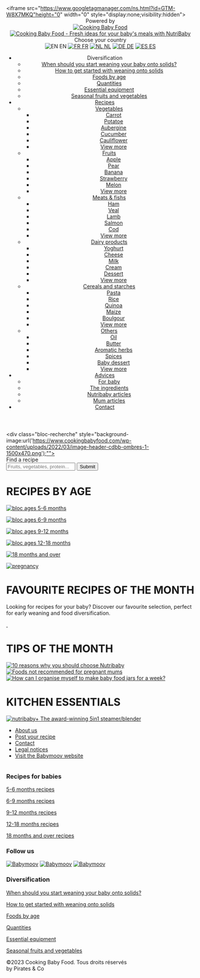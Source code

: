 
<!DOCTYPE html><!--[if IE 7]><html class="ie ie7" dir="ltr" lang="fr-FR" prefix="og: https://ogp.me/ns#" ><![endif]--><!--[if IE 8]><html class="ie ie8" dir="ltr" lang="fr-FR" prefix="og: https://ogp.me/ns#" ><![endif]--><!--[if !(IE 7) | !(IE 8) ]><!--><html dir="ltr" lang="fr-FR" prefix="og: https://ogp.me/ns#" ><!--<![endif]--><head><meta charset="UTF-8"/><meta name="viewport" content="width=device-width"/><title>Cooking Baby Food - Fresh ideas for your baby's meals with NutriBaby</title><link rel="shortcut icon" type="image/x-icon" href="https://www.cookingbabyfood.com/favicon.ico"/><link rel="profile" href="http://gmpg.org/xfn/11"/><link rel="pingback" href="https://www.cookingbabyfood.com/xmlrpc.php"/><meta name="google-site-verification" content="G0PYetMBjYNbLGuiVdX2LLsTyaYuRofWA45KU-1V1L4"/><!--[if lt IE 9]><script src="https://www.cookingbabyfood.com/wp-content/themes/ReadyToRumble/js/html5.js" type="text/javascript"></script><![endif]--><title>Cooking Baby Food - Fresh ideas for your baby's meals with NutriBaby</title>  <meta name="description" content="Baby recipes to get your Nutribaby off to a good start! Baby recipes thought up by experts from 4 to 18 months: purees,..."/> <meta name="robots" content="max-image-preview:large"/> <link rel="canonical" href="https://www.cookingbabyfood.com/"/> <meta name="generator" content="All in One SEO (AIOSEO) 4.2.9 "/> <meta property="og:locale" content="fr_FR"/> <meta property="og:site_name" content="Cooking Baby Food - Fresh ideas for your baby&#039;s meals with NutriBaby"/> <meta property="og:type" content="website"/> <meta property="og:title" content="Cooking Baby Food - Fresh ideas for your baby&#039;s meals with NutriBaby"/> <meta property="og:description" content="Baby recipes to get your Nutribaby off to a good start! Baby recipes thought up by experts from 4 to 18 months: purees,..."/> <meta property="og:url" content="https://www.cookingbabyfood.com/"/> <meta name="twitter:card" content="summary"/> <meta name="twitter:title" content="Cooking Baby Food - Fresh ideas for your baby&#039;s meals with NutriBaby"/> <meta name="twitter:description" content="Baby recipes to get your Nutribaby off to a good start! Baby recipes thought up by experts from 4 to 18 months: purees,..."/> <script type="application/ld+json" class="aioseo-schema">
			{"@context":"https:\/\/schema.org","@graph":[{"@type":"BreadcrumbList","@id":"https:\/\/www.cookingbabyfood.com\/#breadcrumblist","itemListElement":[{"@type":"ListItem","@id":"https:\/\/www.cookingbabyfood.com\/#listItem","position":1,"item":{"@type":"WebPage","@id":"https:\/\/www.cookingbabyfood.com\/","name":"Accueil","description":"Baby recipes to get your Nutribaby off to a good start! Baby recipes thought up by experts from 4 to 18 months: purees,...","url":"https:\/\/www.cookingbabyfood.com\/"},"nextItem":"https:\/\/www.cookingbabyfood.com\/#listItem"},{"@type":"ListItem","@id":"https:\/\/www.cookingbabyfood.com\/#listItem","position":2,"item":{"@type":"WebPage","@id":"https:\/\/www.cookingbabyfood.com\/","name":"Home","description":"Baby recipes to get your Nutribaby off to a good start! Baby recipes thought up by experts from 4 to 18 months: purees,...","url":"https:\/\/www.cookingbabyfood.com\/"},"previousItem":"https:\/\/www.cookingbabyfood.com\/#listItem"}]},{"@type":"Organization","@id":"https:\/\/www.cookingbabyfood.com\/#organization","name":"Cooking Baby Food","url":"https:\/\/www.cookingbabyfood.com\/"},{"@type":"WebPage","@id":"https:\/\/www.cookingbabyfood.com\/#webpage","url":"https:\/\/www.cookingbabyfood.com\/","name":"Cooking Baby Food - Fresh ideas for your baby's meals with NutriBaby","description":"Baby recipes to get your Nutribaby off to a good start! Baby recipes thought up by experts from 4 to 18 months: purees,...","inLanguage":"fr-FR","isPartOf":{"@id":"https:\/\/www.cookingbabyfood.com\/#website"},"breadcrumb":{"@id":"https:\/\/www.cookingbabyfood.com\/#breadcrumblist"},"datePublished":"2017-05-23T15:13:05+01:00","dateModified":"2022-04-25T13:47:57+01:00"},{"@type":"WebSite","@id":"https:\/\/www.cookingbabyfood.com\/#website","url":"https:\/\/www.cookingbabyfood.com\/","name":"Cooking Baby Food","description":"Fresh ideas for your baby's meals with NutriBaby","inLanguage":"fr-FR","publisher":{"@id":"https:\/\/www.cookingbabyfood.com\/#organization"},"potentialAction":{"@type":"SearchAction","target":{"@type":"EntryPoint","urlTemplate":"https:\/\/www.cookingbabyfood.com\/?s={search_term_string}"},"query-input":"required name=search_term_string"}}]}
		</script> <link rel='dns-prefetch' href='//code.jquery.com'/><link rel='dns-prefetch' href='//s.w.org'/><link rel="alternate" type="application/rss+xml" title="Cooking Baby Food &raquo; Flux" href="https://www.cookingbabyfood.com/feed/"/><link rel="alternate" type="application/rss+xml" title="Cooking Baby Food &raquo; Flux des commentaires" href="https://www.cookingbabyfood.com/comments/feed/"/>     <script type="text/javascript">
			window._wpemojiSettings = {"baseUrl":"https:\/\/s.w.org\/images\/core\/emoji\/13.1.0\/72x72\/","ext":".png","svgUrl":"https:\/\/s.w.org\/images\/core\/emoji\/13.1.0\/svg\/","svgExt":".svg","source":{"concatemoji":"https:\/\/www.cookingbabyfood.com\/wp-includes\/js\/wp-emoji-release.min.js?ver=5.8.6"}};
			!function(e,a,t){var n,r,o,i=a.createElement("canvas"),p=i.getContext&&i.getContext("2d");function s(e,t){var a=String.fromCharCode;p.clearRect(0,0,i.width,i.height),p.fillText(a.apply(this,e),0,0);e=i.toDataURL();return p.clearRect(0,0,i.width,i.height),p.fillText(a.apply(this,t),0,0),e===i.toDataURL()}function c(e){var t=a.createElement("script");t.src=e,t.defer=t.type="text/javascript",a.getElementsByTagName("head")[0].appendChild(t)}for(o=Array("flag","emoji"),t.supports={everything:!0,everythingExceptFlag:!0},r=0;r<o.length;r++)t.supports[o[r]]=function(e){if(!p||!p.fillText)return!1;switch(p.textBaseline="top",p.font="600 32px Arial",e){case"flag":return s([127987,65039,8205,9895,65039],[127987,65039,8203,9895,65039])?!1:!s([55356,56826,55356,56819],[55356,56826,8203,55356,56819])&&!s([55356,57332,56128,56423,56128,56418,56128,56421,56128,56430,56128,56423,56128,56447],[55356,57332,8203,56128,56423,8203,56128,56418,8203,56128,56421,8203,56128,56430,8203,56128,56423,8203,56128,56447]);case"emoji":return!s([10084,65039,8205,55357,56613],[10084,65039,8203,55357,56613])}return!1}(o[r]),t.supports.everything=t.supports.everything&&t.supports[o[r]],"flag"!==o[r]&&(t.supports.everythingExceptFlag=t.supports.everythingExceptFlag&&t.supports[o[r]]);t.supports.everythingExceptFlag=t.supports.everythingExceptFlag&&!t.supports.flag,t.DOMReady=!1,t.readyCallback=function(){t.DOMReady=!0},t.supports.everything||(n=function(){t.readyCallback()},a.addEventListener?(a.addEventListener("DOMContentLoaded",n,!1),e.addEventListener("load",n,!1)):(e.attachEvent("onload",n),a.attachEvent("onreadystatechange",function(){"complete"===a.readyState&&t.readyCallback()})),(n=t.source||{}).concatemoji?c(n.concatemoji):n.wpemoji&&n.twemoji&&(c(n.twemoji),c(n.wpemoji)))}(window,document,window._wpemojiSettings);
		</script> <style type="text/css">img.wp-smiley,img.emoji { display: inline !important; border: none !important; box-shadow: none !important; height: 1em !important; width: 1em !important; margin: 0 .07em !important; vertical-align: -0.1em !important; background: none !important; padding: 0 !important;}</style> <link rel='stylesheet' id='wp-block-library-css' href='https://www.cookingbabyfood.com/wp-includes/css/dist/block-library/style.min.css?ver=5.8.6' type='text/css' media='all'/><link rel='stylesheet' id='css-css' href='https://www.cookingbabyfood.com/wp-content/themes/ReadyToRumble/style.css?ver=5.8.6' type='text/css' media='all'/><link rel='stylesheet' id='cssresponsive-css' href='https://www.cookingbabyfood.com/wp-content/themes/ReadyToRumble/responsive.css?ver=5.8.6' type='text/css' media='all'/><link rel="https://api.w.org/" href="https://www.cookingbabyfood.com/wp-json/"/><link rel="alternate" type="application/json" href="https://www.cookingbabyfood.com/wp-json/wp/v2/pages/1878"/><link rel="EditURI" type="application/rsd+xml" title="RSD" href="https://www.cookingbabyfood.com/xmlrpc.php?rsd"/><link rel="wlwmanifest" type="application/wlwmanifest+xml" href="https://www.cookingbabyfood.com/wp-includes/wlwmanifest.xml"/> <link rel='shortlink' href='https://www.cookingbabyfood.com/'/><link rel="alternate" type="application/json+oembed" href="https://www.cookingbabyfood.com/wp-json/oembed/1.0/embed?url=https%3A%2F%2Fwww.cookingbabyfood.com%2F"/><link rel="alternate" type="text/xml+oembed" href="https://www.cookingbabyfood.com/wp-json/oembed/1.0/embed?url=https%3A%2F%2Fwww.cookingbabyfood.com%2F&#038;format=xml"/><style type="text/css">.recentcomments a{display:inline !important;padding:0 !important;margin:0 !important;}</style><link rel="icon" href="https://www.cookingbabyfood.com/wp-content/uploads/2022/03/cropped-cdbb-icone-site-1-32x32.png" sizes="32x32"/><link rel="icon" href="https://www.cookingbabyfood.com/wp-content/uploads/2022/03/cropped-cdbb-icone-site-1-192x192.png" sizes="192x192"/><link rel="apple-touch-icon" href="https://www.cookingbabyfood.com/wp-content/uploads/2022/03/cropped-cdbb-icone-site-1-180x180.png"/><meta name="msapplication-TileImage" content="https://www.cookingbabyfood.com/wp-content/uploads/2022/03/cropped-cdbb-icone-site-1-270x270.png"/>  <script async src="https://www.googletagmanager.com/gtag/js?id=G-RHTY0XY794"></script><script>
  window.dataLayer = window.dataLayer || [];
  function gtag(){dataLayer.push(arguments);}
  gtag('js', new Date());

  gtag('config', 'G-RHTY0XY794');
</script> <script>(function(w,d,s,l,i){w[l]=w[l]||[];w[l].push({'gtm.start':
new Date().getTime(),event:'gtm.js'});var f=d.getElementsByTagName(s)[0],
j=d.createElement(s),dl=l!='dataLayer'?'&l='+l:'';j.async=true;j.src=
'https://www.googletagmanager.com/gtm.js?id='+i+dl;f.parentNode.insertBefore(j,f);
})(window,document,'script','dataLayer','GTM-W8X7MKQ');</script> </head> <link href="https://fonts.googleapis.com/css?family=Pacifico" rel="stylesheet"><link href="https://fonts.googleapis.com/css?family=Hind:500,700" rel="stylesheet"><link href="https://fonts.googleapis.com/css2?family=Chewy&display=swap" rel="stylesheet"><link href="https://fonts.googleapis.com/css2?family=Poppins:wght@300;400;500&display=swap" rel="stylesheet"> <body class="home page-template page-template-template-accueil page-template-template-accueil-php page page-id-1878 single-author"> <noscript><iframe src="https://www.googletagmanager.com/ns.html?id=GTM-W8X7MKQ"height="0" width="0" style="display:none;visibility:hidden"></iframe></noscript> <div id="page" class="hfeed"> <header id="branding" role="banner"> <div class="container"> <div class="concocte"> Powered by <br/> <a href="https://www.babymoov.co.uk/" rel="nofollow"><img src="https://www.cookingbabyfood.com/wp-content/themes/ReadyToRumble/images/babymoov-color.svg" alt="Cooking Baby Food"></a> </div> <div id="logo"> <a href="https://www.cookingbabyfood.com" rel="home"><img src="https://www.cookingbabyfood.com/wp-content/themes/ReadyToRumble/images/logo-cookingbf.svg" class="logo-site" alt="Cooking Baby Food - Fresh ideas for your baby&#039;s meals with NutriBaby"/></a> </div> <div class="langue"> <span class="txt">Choose your country </span> <div class="liste-langue"> <span><img src="https://www.cookingbabyfood.com/wp-content/themes/ReadyToRumble/images/en.svg" alt="EN"> EN</span> <a hreflang="fr" href="https://www.cuisine-de-bebe.com/"><img src="https://www.cookingbabyfood.com/wp-content/themes/ReadyToRumble/images/fr.svg" alt="FR"> FR</a> <a hreflang="nl" href="https://www.koken-voor-baby.nl/"><img src="https://www.cookingbabyfood.com/wp-content/themes/ReadyToRumble/images/nl.svg" alt="NL"> NL</a> <a hreflang="de" href="https://www.babymahlzeiten-rezepte.de"><img src="https://www.cookingbabyfood.com/wp-content/themes/ReadyToRumble/images/de.svg" alt="DE"> DE</a> <a hreflang="es" href="https://www.recetas-para-bebes.es"><img src="https://www.cookingbabyfood.com/wp-content/themes/ReadyToRumble/images/es.svg" alt="ES"> ES</a> </div> </div> <nav id="access" role="navigation" class="desktop"> <div class="burger"></div> <div class="menu-menu-principal-container"><ul id="menu-menu-principal" class="menu"><li id="menu-item-2601" class="menu-diversification menu-item menu-item-type-custom menu-item-object-custom menu-item-has-children menu-item-2601"><a>Diversification</a><ul class="sub-menu"> <li id="menu-item-2602" class="menu-item menu-item-type-post_type menu-item-object-page menu-item-2602"><a href="https://www.cookingbabyfood.com/when-should-you-start-weaning-your-baby-onto-solids/">When should you start weaning your baby onto solids?</a></li> <li id="menu-item-2626" class="menu-item menu-item-type-post_type menu-item-object-page menu-item-2626"><a href="https://www.cookingbabyfood.com/how-to-get-started-with-weaning-onto-solids/">How to get started with weaning onto solids</a></li> <li id="menu-item-2688" class="menu-item menu-item-type-post_type menu-item-object-page menu-item-2688"><a href="https://www.cookingbabyfood.com/foods-by-age/">Foods by age</a></li> <li id="menu-item-2670" class="menu-item menu-item-type-post_type menu-item-object-page menu-item-2670"><a href="https://www.cookingbabyfood.com/quantities/">Quantities</a></li> <li id="menu-item-2640" class="menu-item menu-item-type-post_type menu-item-object-page menu-item-2640"><a href="https://www.cookingbabyfood.com/essential-equipment/">Essential equipment</a></li> <li id="menu-item-2717" class="menu-item menu-item-type-post_type menu-item-object-page menu-item-2717"><a href="https://www.cookingbabyfood.com/seasonal-fruits-and-vegetables/">Seasonal fruits and vegetables</a></li></ul></li><li id="menu-item-1906" class="menu-aliment menu-item menu-item-type-custom menu-item-object-custom menu-item-has-children menu-item-1906"><a href="#">Recipes</a><ul class="sub-menu"> <li id="menu-item-1924" class="menu-item menu-item-type-taxonomy menu-item-object-post_tag menu-item-has-children menu-item-1924"><a href="https://www.cookingbabyfood.com/tag/vegetables/">Vegetables</a> <ul class="sub-menu"> <li id="menu-item-1934" class="menu-item menu-item-type-taxonomy menu-item-object-post_tag menu-item-1934"><a href="https://www.cookingbabyfood.com/tag/carrot/">Carrot</a></li> <li id="menu-item-1937" class="menu-item menu-item-type-taxonomy menu-item-object-post_tag menu-item-1937"><a href="https://www.cookingbabyfood.com/tag/potato/">Potatoe</a></li> <li id="menu-item-2645" class="menu-item menu-item-type-taxonomy menu-item-object-post_tag menu-item-2645"><a href="https://www.cookingbabyfood.com/tag/aubergine/">Aubergine</a></li> <li id="menu-item-2646" class="menu-item menu-item-type-taxonomy menu-item-object-post_tag menu-item-2646"><a href="https://www.cookingbabyfood.com/tag/cucumber/">Cucumber</a></li> <li id="menu-item-1936" class="menu-item menu-item-type-taxonomy menu-item-object-post_tag menu-item-1936"><a href="https://www.cookingbabyfood.com/tag/cauliflower/">Cauliflower</a></li> <li id="menu-item-1933" class="bouton menu-item menu-item-type-post_type menu-item-object-page menu-item-1933"><a href="https://www.cookingbabyfood.com/vegetables/">View more</a></li> </ul></li> <li id="menu-item-1925" class="menu-item menu-item-type-taxonomy menu-item-object-post_tag menu-item-has-children menu-item-1925"><a href="https://www.cookingbabyfood.com/tag/fruits/">Fruits</a> <ul class="sub-menu"> <li id="menu-item-1939" class="menu-item menu-item-type-taxonomy menu-item-object-post_tag menu-item-1939"><a href="https://www.cookingbabyfood.com/tag/apple/">Apple</a></li> <li id="menu-item-1951" class="menu-item menu-item-type-taxonomy menu-item-object-post_tag menu-item-1951"><a href="https://www.cookingbabyfood.com/tag/pear/">Pear</a></li> <li id="menu-item-1940" class="menu-item menu-item-type-taxonomy menu-item-object-post_tag menu-item-1940"><a href="https://www.cookingbabyfood.com/tag/banana/">Banana</a></li> <li id="menu-item-1941" class="menu-item menu-item-type-taxonomy menu-item-object-post_tag menu-item-1941"><a href="https://www.cookingbabyfood.com/tag/strawberry/">Strawberry</a></li> <li id="menu-item-1942" class="menu-item menu-item-type-taxonomy menu-item-object-post_tag menu-item-1942"><a href="https://www.cookingbabyfood.com/tag/melon/">Melon</a></li> <li id="menu-item-1931" class="bouton menu-item menu-item-type-post_type menu-item-object-page menu-item-1931"><a href="https://www.cookingbabyfood.com/fruits/">View more</a></li> </ul></li> <li id="menu-item-1927" class="menu-item menu-item-type-taxonomy menu-item-object-post_tag menu-item-has-children menu-item-1927"><a href="https://www.cookingbabyfood.com/tag/meat/">Meats &#038; fishs</a> <ul class="sub-menu"> <li id="menu-item-1943" class="menu-item menu-item-type-taxonomy menu-item-object-post_tag menu-item-1943"><a href="https://www.cookingbabyfood.com/tag/ham/">Ham</a></li> <li id="menu-item-1944" class="menu-item menu-item-type-taxonomy menu-item-object-post_tag menu-item-1944"><a href="https://www.cookingbabyfood.com/tag/veal/">Veal</a></li> <li id="menu-item-1945" class="menu-item menu-item-type-taxonomy menu-item-object-post_tag menu-item-1945"><a href="https://www.cookingbabyfood.com/tag/lamb/">Lamb</a></li> <li id="menu-item-1947" class="menu-item menu-item-type-taxonomy menu-item-object-post_tag menu-item-1947"><a href="https://www.cookingbabyfood.com/tag/salmon/">Salmon</a></li> <li id="menu-item-1946" class="menu-item menu-item-type-taxonomy menu-item-object-post_tag menu-item-1946"><a href="https://www.cookingbabyfood.com/tag/cod/">Cod</a></li> <li id="menu-item-1932" class="bouton menu-item menu-item-type-post_type menu-item-object-page menu-item-1932"><a href="https://www.cookingbabyfood.com/meat-fish/">View more</a></li> </ul></li> <li id="menu-item-1929" class="menu-item menu-item-type-taxonomy menu-item-object-post_tag menu-item-has-children menu-item-1929"><a href="https://www.cookingbabyfood.com/tag/milk/">Dairy products</a> <ul class="sub-menu"> <li id="menu-item-2647" class="menu-item menu-item-type-taxonomy menu-item-object-post_tag menu-item-2647"><a href="https://www.cookingbabyfood.com/tag/yoghurt/">Yoghurt</a></li> <li id="menu-item-1953" class="menu-item menu-item-type-taxonomy menu-item-object-post_tag menu-item-1953"><a href="https://www.cookingbabyfood.com/tag/cheese/">Cheese</a></li> <li id="menu-item-2648" class="menu-item menu-item-type-taxonomy menu-item-object-post_tag menu-item-2648"><a href="https://www.cookingbabyfood.com/tag/milk/">Milk</a></li> <li id="menu-item-1954" class="menu-item menu-item-type-taxonomy menu-item-object-post_tag menu-item-1954"><a href="https://www.cookingbabyfood.com/tag/cream/">Cream</a></li> <li id="menu-item-2649" class="menu-item menu-item-type-taxonomy menu-item-object-post_tag menu-item-2649"><a href="https://www.cookingbabyfood.com/tag/dessert/">Dessert</a></li> <li id="menu-item-1930" class="bouton menu-item menu-item-type-post_type menu-item-object-page menu-item-1930"><a href="https://www.cookingbabyfood.com/dairy-products/">View more</a></li> </ul></li> <li id="menu-item-2650" class="menu-item menu-item-type-taxonomy menu-item-object-post_tag menu-item-has-children menu-item-2650"><a href="https://www.cookingbabyfood.com/tag/cereals-and-starches/">Cereals and starches</a> <ul class="sub-menu"> <li id="menu-item-2652" class="menu-item menu-item-type-taxonomy menu-item-object-post_tag menu-item-2652"><a href="https://www.cookingbabyfood.com/tag/pasta/">Pasta</a></li> <li id="menu-item-2655" class="menu-item menu-item-type-taxonomy menu-item-object-post_tag menu-item-2655"><a href="https://www.cookingbabyfood.com/tag/rice/">Rice</a></li> <li id="menu-item-2653" class="menu-item menu-item-type-taxonomy menu-item-object-post_tag menu-item-2653"><a href="https://www.cookingbabyfood.com/tag/quinoa/">Quinoa</a></li> <li id="menu-item-2651" class="menu-item menu-item-type-taxonomy menu-item-object-post_tag menu-item-2651"><a href="https://www.cookingbabyfood.com/tag/maize/">Maize</a></li> <li id="menu-item-2654" class="menu-item menu-item-type-taxonomy menu-item-object-post_tag menu-item-2654"><a href="https://www.cookingbabyfood.com/tag/boulgour/">Boulgour</a></li> <li id="menu-item-2657" class="bouton menu-item menu-item-type-post_type menu-item-object-page menu-item-2657"><a href="https://www.cookingbabyfood.com/view-more/">View more</a></li> </ul></li> <li id="menu-item-2658" class="menu-item menu-item-type-taxonomy menu-item-object-post_tag menu-item-has-children menu-item-2658"><a href="https://www.cookingbabyfood.com/tag/others/">Others</a> <ul class="sub-menu"> <li id="menu-item-2661" class="menu-item menu-item-type-taxonomy menu-item-object-post_tag menu-item-2661"><a href="https://www.cookingbabyfood.com/tag/oil/">Oil</a></li> <li id="menu-item-2662" class="menu-item menu-item-type-taxonomy menu-item-object-post_tag menu-item-2662"><a href="https://www.cookingbabyfood.com/tag/butter/">Butter</a></li> <li id="menu-item-2659" class="menu-item menu-item-type-taxonomy menu-item-object-post_tag menu-item-2659"><a href="https://www.cookingbabyfood.com/tag/aromatic-herbs/">Aromatic herbs</a></li> <li id="menu-item-2660" class="menu-item menu-item-type-taxonomy menu-item-object-post_tag menu-item-2660"><a href="https://www.cookingbabyfood.com/tag/spices/">Spices</a></li> <li id="menu-item-2663" class="menu-item menu-item-type-taxonomy menu-item-object-post_tag menu-item-2663"><a href="https://www.cookingbabyfood.com/tag/baby-dessert/">Baby dessert</a></li> <li id="menu-item-2664" class="bouton menu-item menu-item-type-post_type menu-item-object-page menu-item-2664"><a href="https://www.cookingbabyfood.com/view-more/">View more</a></li> </ul></li></ul></li><li id="menu-item-1907" class="menu-conseils menu-item menu-item-type-custom menu-item-object-custom menu-item-has-children menu-item-1907"><a href="#">Advices</a><ul class="sub-menu"> <li id="menu-item-2720" class="menu-item menu-item-type-taxonomy menu-item-object-category menu-item-2720"><a href="https://www.cookingbabyfood.com/category/for-baby/">For baby</a></li> <li id="menu-item-2721" class="menu-item menu-item-type-taxonomy menu-item-object-category menu-item-2721"><a href="https://www.cookingbabyfood.com/category/the-ingredients/">The ingredients</a></li> <li id="menu-item-1920" class="menu-item menu-item-type-taxonomy menu-item-object-category menu-item-1920"><a href="https://www.cookingbabyfood.com/category/food-articles/nutribaby-food-articles/">Nutribaby articles</a></li> <li id="menu-item-1921" class="menu-item menu-item-type-taxonomy menu-item-object-category menu-item-1921"><a href="https://www.cookingbabyfood.com/category/food-articles/mum-articles/">Mum articles</a></li></ul></li><li id="menu-item-1904" class="menu-item menu-item-type-post_type menu-item-object-page menu-item-1904"><a href="https://www.cookingbabyfood.com/contact/">Contact</a></li></ul></div> </nav>  </div> </header> <div id="main" class="page-1878"><div class="bloc-recherche" style="background-image:url('https://www.cookingbabyfood.com/wp-content/uploads/2022/03/image-header-cdbb-ombres-1-1500x470.png');""> <div class="centrer"> <form method="get" id="searchform" action="https://www.cookingbabyfood.com/"> <div class="titre-form">Find a recipe</div> <div class="content-formulaire"><input type="text" placeholder="Fruits, vegetables, protein..." name="s" id="s"/> <input type="submit" id="searchsubmit" class="btn"/> </div> </form> </div></div><div class="vignettes"> <div class="centrer"> <h1>RECIPES BY AGE</h1> <div class="liste-vignettes"> <a href="https://www.cookingbabyfood.com/category/4-to-6-months/" class="bloc-vignette"> <img src="https://www.cookingbabyfood.com/wp-content/uploads/2022/03/bloc-ages-5-6months-300x270.png" alt="bloc ages 5-6 months"/> <span class="texte"> <span class="titre-vignette"></span> <p></p> </span> </a> <a href="https://www.cookingbabyfood.com/category/6-to-9-months/" class="bloc-vignette"> <img src="https://www.cookingbabyfood.com/wp-content/uploads/2022/03/bloc-ages-6-9months-300x270.png" alt="bloc ages 6-9 months"/> <span class="texte"> <span class="titre-vignette"></span> <p></p> </span> </a> <a href="https://www.cookingbabyfood.com/category/9-to-12-months/" class="bloc-vignette"> <img src="https://www.cookingbabyfood.com/wp-content/uploads/2022/03/bloc-ages-9-12months-300x270.png" alt="bloc ages 9-12 months"/> <span class="texte"> <span class="titre-vignette"></span> <p></p> </span> </a> <a href="https://www.cookingbabyfood.com/category/12-to-18-months/" class="bloc-vignette"> <img src="https://www.cookingbabyfood.com/wp-content/uploads/2022/03/bloc-ages-12-18months-300x270.png" alt="bloc ages 12-18 months"/> <span class="texte"> <span class="titre-vignette"></span> <p></p> </span> </a> <a href="https://www.cookingbabyfood.com/category/18-months/" class="bloc-vignette"> <img src="https://www.cookingbabyfood.com/wp-content/uploads/2022/03/bloc-ages-18andover-300x270.png" alt="18 months and over"/> <span class="texte"> <span class="titre-vignette"></span> <p></p> </span> </a> <a href="https://www.cookingbabyfood.com/category/pregnancy/" class="bloc-vignette"> <img src="https://www.cookingbabyfood.com/wp-content/uploads/2022/03/bloc-ages-pregnancy-300x270.png" alt="pregnancy"/> <span class="texte"> <span class="titre-vignette"></span> <p></p> </span> </a> </div> </div></div> <div class="actu-fraiches"> <div class="centrer"> <h1>FAVOURITE RECIPES OF THE MONTH</h1> <p>Looking for recipes for your baby? Discover our favourite selection, perfect for early weaning and food diversification. </p> <div class="liste-actu"> <a href="https://www.cookingbabyfood.com/recette/babys-first-carrot-puree/" class="bloc-actu"> <img src="https://www.cookingbabyfood.com/wp-content/uploads/2022/03/cdbb-recette-coup-de-coeur-450x300-01-1.png" alt=""/> </a> <a href="https://www.cookingbabyfood.com/recette/grapefruit-juice-fruit-mousse/" class="bloc-actu"> <img src="https://www.cookingbabyfood.com/wp-content/uploads/2022/03/cdbb-recette-coup-de-coeur-450x300-02-1.png" alt=""/> </a> </div> </div></div><div class="top-3"> <div class="centrer"> <h1>TIPS OF THE MONTH</h1> <div class="liste-top-3"> <a href="https://www.cookingbabyfood.com/dossiersalimentation/10-reasons-why-you-should-choose-nutribaby/" class="bloc-top-3"> <img src="https://www.cookingbabyfood.com/wp-content/uploads/2022/03/cdbb-astuces-du-mois-300x300-01.png" alt="10 reasons why you should choose Nutribaby"/> </a> <a href="https://www.cookingbabyfood.com/dossiersalimentation/foods-not-recommended-for-pregnant-mums/" class="bloc-top-3"> <img src="https://www.cookingbabyfood.com/wp-content/uploads/2022/03/cdbb-astuces-du-mois-300x300-02.png" alt="Foods not recommended for pregnant mums"/> </a> <a href="https://www.cookingbabyfood.com/dossiersalimentation/how-can-i-organise-myself-to-make-baby-food-jars-for-a-week/" class="bloc-top-3"> <img src="https://www.cookingbabyfood.com/wp-content/uploads/2022/03/cdbb-astuces-du-mois-300x300-03.png" alt="How can I organise myself to make baby food jars for a week?"/> </a> </div> </div></div><div class="essentiels-cuisine"> <div class="centrer"> <h1>KITCHEN ESSENTIALS</h1> <div class="liste-essentiels-cuisine"> <a href="https://babymoov.co.uk/products/nutribaby-food-prep-machine" class="bloc-essentiels-cuisine"> <img src="https://www.cookingbabyfood.com/wp-content/uploads/2022/03/cdbb-les-essentiels-de-la-cuisine-940x300-1.png" alt="nutribaby+ The award-winning 5in1 steamer/blender"/> </a> </div> </div></div> </div><!-- #main --> <footer id="colophon" role="contentinfo"> <div class="container"> <div class="bloc-1"> <img src="https://www.cookingbabyfood.com/wp-content/themes/ReadyToRumble/images/logo-cookingbf.svg" alt=""> <div class="menu-footer-container"><ul id="menu-footer" class="menu"><li id="menu-item-1866" class="menu-item menu-item-type-post_type menu-item-object-page menu-item-1866"><a href="https://www.cookingbabyfood.com/about-us/">About us</a></li><li id="menu-item-1865" class="menu-item menu-item-type-post_type menu-item-object-page menu-item-1865"><a href="https://www.cookingbabyfood.com/post-your-recipe-here/">Post your recipe</a></li><li id="menu-item-1874" class="menu-item menu-item-type-post_type menu-item-object-page menu-item-1874"><a href="https://www.cookingbabyfood.com/contact/">Contact</a></li><li id="menu-item-1864" class="menu-item menu-item-type-post_type menu-item-object-page menu-item-1864"><a rel="nofollow" href="https://www.cookingbabyfood.com/legal-notices/">Legal notices</a></li><li id="menu-item-2723" class="menu-item menu-item-type-custom menu-item-object-custom menu-item-2723"><a href="https://babymoov.co.uk/">Visit the Babymoov website</a></li></ul></div> <div class="logo-babymoov"> <a rel="nofollow" href="https://www.babymoov.co.uk/" target="_blank"><img src="https://www.cookingbabyfood.com/wp-content/themes/ReadyToRumble/images/babymoov-color.svg" alt=""></a> </div> </div> <div class="bloc-2"> <h3>Recipes for babies</h3> <a href="https://www.cookingbabyfood.com/category/4-to-6-months/" rel="nofollow"><p>5-6 months recipes</p></a> <a href="https://www.cookingbabyfood.com/category/6-to-9-months/" rel="nofollow"><p>6-9 months recipes</p></a> <a href="https://www.cookingbabyfood.com/category/9-to-12-months/" rel="nofollow"><p>9-12 months recipes</p></a> <a href="https://www.cookingbabyfood.com/category/12-to-18-months/" rel="nofollow"><p>12-18 months recipes</p></a> <a href="https://www.cookingbabyfood.com/category/18-months/" rel="nofollow"><p>18 months and over recipes</p></a> <h3>Follow us</h3> <a href="https://www.instagram.com/babymoov_uk/" rel="nofollow"><img src="https://www.cookingbabyfood.com/wp-content/themes/ReadyToRumble/images/ig-f.svg" alt="Babymoov"></a> <a href="https://www.facebook.com/BabymoovUK" rel="nofollow"><img src="https://www.cookingbabyfood.com/wp-content/themes/ReadyToRumble/images/fb-f.svg" alt="Babymoov"></a> <a href="https://www.pinterest.fr/babymoovnorthamerica/_created/" rel="nofollow"><img src="https://www.cookingbabyfood.com/wp-content/themes/ReadyToRumble/images/pt-f.svg" alt="Babymoov"></a> </div> <div class="bloc-3"> <h3>Diversification</h3> <a href="https://www.cookingbabyfood.com/when-should-you-start-weaning-your-baby-onto-solids/" rel="nofollow"><p>When should you start weaning your baby onto solids?</p></a> <a href="https://www.cookingbabyfood.com/how-to-get-started-with-weaning-onto-solids/" rel="nofollow"><p>How to get started with weaning onto solids</p></a> <a href="https://www.cookingbabyfood.com/foods-by-age/" rel="nofollow"><p>Foods by age</p></a> <a href="https://www.cookingbabyfood.com/quantities/" rel="nofollow"><p>Quantities</p></a> <a href="https://www.cookingbabyfood.com/essential-equipment/" rel="nofollow"><p>Essential equipment</p></a> <a href="https://www.cookingbabyfood.com/seasonal-fruits-and-vegetables/" rel="nofollow"><p>Seasonal fruits and vegetables</p></a> </div> <div class="clear"></div> <div id="site-generator"> <div class="left"> ©2023 Cooking Baby Food. Tous droits réservés </div> <div class="right"> by Pirates & Co </div> </div> </div> <!-- <div id="back_to_top">TOP</div> --> </footer></div><script type='text/javascript' src='https://code.jquery.com/jquery-1.12.4.js?ver=2.0.s' id='jquery-js'></script><script type='text/javascript' src='https://www.cookingbabyfood.com/wp-content/themes/ReadyToRumble/js/slick.min.js?ver=5.8.6' id='slick-js'></script><script type='text/javascript' src='https://www.cookingbabyfood.com/wp-content/themes/ReadyToRumble/js/popup.min.js?ver=5.8.6' id='m-popup-js'></script><script type='text/javascript' src='https://www.cookingbabyfood.com/wp-content/themes/ReadyToRumble/js/scripts.js?ver=5.8.6' id='scripts-js'></script><script type='text/javascript' src='https://www.cookingbabyfood.com/wp-includes/js/wp-embed.min.js?ver=5.8.6' id='wp-embed-js'></script></body></html>
<!--HTML compressed, size saved 8.69%. From 35118 bytes, now 32067 bytes-->
